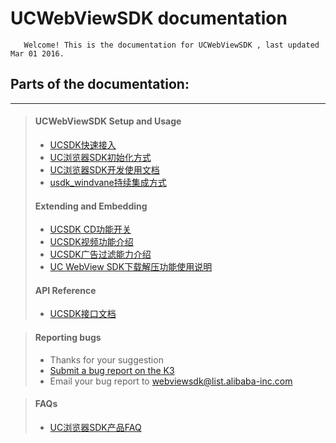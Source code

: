 UCWebViewSDK documentation
====
       Welcome! This is the documentation for UCWebViewSDK , last updated Mar 01 2016. 
Parts of the documentation:
----
____

>#### UCWebViewSDK Setup and Usage
>
>* [UCSDK快速接入](ucsdk-setup-and-usage)
>* [UC浏览器SDK初始化方式](new-init-method)
>* [UC浏览器SDK开发使用文档](UCSDK-development-doc)
>* [usdk_windvane持续集成方式](Test)
>
>#### Extending and Embedding
>
>* [UCSDK CD功能开关](CD-function-switch)
>* [UCSDK视频功能介绍](UC_WebView_Video)
>* [UCSDK广告过滤能力介绍](UCSDK-AD-filter-introduction)
>* [UC WebView SDK下载解压功能使用说明](UC-WebView-SDK-download-decompression-info)
>
>#### API Reference
>
>* [UCSDK接口文档](http://debug.ucweb.com/sdk/1.9.16JavaDoc/index.html?overview-summary.html)
>

>#### Reporting bugs
>
>* Thanks for your suggestion
>* [Submit a bug report on the K3](http://k3.alibaba-inc.com/project/versions/show?versionId=1251973)
>* Email your bug report to webviewsdk@list.alibaba-inc.com
>

>#### FAQs
>
>* [UC浏览器SDK产品FAQ](FAQ)
>







